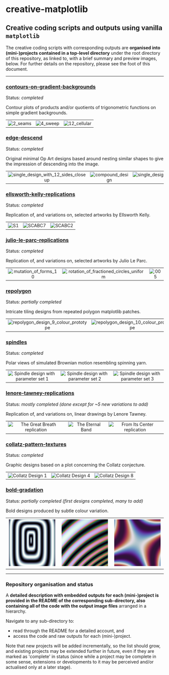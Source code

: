 # creative-matplotlib

## Creative coding scripts and outputs using vanilla `matplotlib`

The creative coding scripts with corresponding outputs are **organised into
(mini-)projects contained in a top-level directory** under the root directory
of this repository, as linked to, with a brief summary and preview images,
below. For further details on the repository, please see the foot of this
document.

***


### [contours-on-gradient-backgrounds](contours-on-gradient-backgrounds)

Status: *completed*

Contour plots of products and/or quotients of trigonometric functions on
simple gradient backgrounds.

|     |     |     |
|:---:|:---:|:---:|
| ![2_seams](contours-on-gradient-backgrounds/designs/2_seams.png) | ![4_sweep](contours-on-gradient-backgrounds/designs/4_sweep.png) | ![12_cellular](contours-on-gradient-backgrounds/designs/12_cellular.png) |


### [edge-descend](edge-descend)

Status: *completed*

Original minimal Op Art designs based around nesting similar shapes to
give the impression of descending into the image.

|     |     |     |
|:---:|:---:|:---:|
| ![single_design_with_12_sides_closeup](edge-descend/img/with-random-edge-alignment-closeups/single_design_with_12_sides_closeup.png) | ![compound_design](edge-descend/img/with-random-edge-alignment/compound_design.png) | ![single_design_with_1_sides_closeup](edge-descend/img/variant-on-changing-centre-2-closeups/single_design_with_1_sides_closeup.png) |


### [ellsworth-kelly-replications](ellsworth-kelly-replications)

Status: *completed*

Replication of, and variations on, selected artworks by Ellsworth Kelly.

|     |     |     |
|:---:|:---:|:---:|
| ![S1](ellsworth-kelly-replications/img/S1.png) | ![SCABC7](ellsworth-kelly-replications/img/SCABC7.png) | ![SCABC2](ellsworth-kelly-replications/img/SCABC2.png) |


### [julio-le-parc-replications](julio-le-parc-replications)

Status: *completed*

Replication of, and variations on, selected artworks by Julio Le Parc.

|     |     |     |
|:---:|:---:|:---:|
| ![mutation_of_forms_10](julio-le-parc-replications/img/mutation_of_forms/variations_in_grid/mutation_of_forms_10.png) | ![rotation_of_fractioned_circles_uniform](julio-le-parc-replications/img/gif_conversions_of_mp4_animations/rotation_of_fractioned_circles_uniform.gif) | ![005](julio-le-parc-replications/img/rotation_in_red_and_black/variations_on_rotation_angles/005.png) |


### [repolygon](repolygon)

Status: *partially completed*

Intricate tiling designs from repeated polygon matplotlib patches.

|     |     |     |
|:---:|:---:|:---:|
| ![repolygon_design_9_colour_prototype](repolygon/designs/prototypes-for-colours/repolygon_design_9_colour_prototype.png) | ![repolygon_design_10_colour_prototype](repolygon/designs/prototypes-for-colours/repolygon_design_10_colour_prototype.png) | ![repolygon_design_11_colour_prototype](repolygon/designs/prototypes-for-colours/repolygon_design_11_colour_prototype.png) |


### [spindles](spindles)

Status: *completed*

Polar views of simulated Brownian motion resembling spinning yarn.

|     |     |     |
|:---:|:---:|:---:|
| ![Spindle design with parameter set 1](spindles/outputs/parameter_set_1/spindles-instance-in-terrain.png) | ![Spindle design with parameter set 2](spindles/outputs/parameter_set_2/spindles-instance-in-OrRd.png) | ![Spindle design with parameter set 3](spindles/outputs/parameter_set_3/spindles-instance-in-twilight.png) |


### [lenore-tawney-replications](lenore-tawney-replications)

Status: *mostly completed (done except for ~5 new variations to add)*

Replication of, and variations on, linear drawings by Lenore Tawney.

|     |     |     |
|:---:|:---:|:---:|
| ![The Great Breath replication](lenore-tawney-replications/img/replications/the_great_breath.png) | ![The Eternal Band](lenore-tawney-replications/img/replications/the_eternal_band.png) | ![From Its Center replication](lenore-tawney-replications/img/replications/from_its_center.png) |


### [collatz-pattern-textures](collatz-pattern-textures)

Status: *completed*

Graphic designs based on a plot concerning the Collatz conjecture.

|     |     |     |
|:---:|:---:|:---:|
| ![Collatz Design 1](collatz-pattern-textures/designs/collatz_design_1.png) | ![Collatz Design 4](collatz-pattern-textures/designs/collatz_design_4.png) | ![Collatz Design 8](collatz-pattern-textures/designs/collatz_design_8.png) |

### [bold-gradation](bold-gradation)

Status: *partially completed (first designs completed, many to add)*

Bold designs produced by subtle colour variation.

|     |     |     |
|:---:|:---:|:---:|
| ![Bold Gradation: Forth](bold-gradation/designs/Forth.png) | ![Bold Gradation: Vicinity](bold-gradation/designs/Vicinity.png) | ![Bold Gradation: Union](bold-gradation/designs/Union.png) |


***

### Repository organisation and status

A **detailed description with embedded outputs for each (mini-)project is
provided in the README of the corresponding sub-directory, also containing
all of the code with the output image files** arranged in a hierarchy.

Navigate to any sub-directory to:

* read through the README for a detailed account, and
* access the code and raw outputs for each (mini-)project.

Note that new projects
will be added incrementally, so the list should grow, and existing projects
may be extended further in future, even if they are marked as 'complete' in
status (since while  a project may be complete in some sense, extensions or
developments to it may be perceived and/or actualised only at a later stage).
